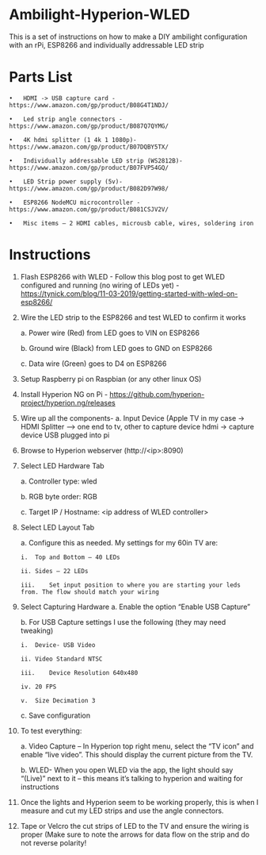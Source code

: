 # Ambilight-Hyperion-WLED
This is a set of instructions on how to make a DIY ambilight configuration with an rPi, ESP8266 and individually addressable LED strip

# Parts List

	•	HDMI -> USB capture card - https://www.amazon.com/gp/product/B08G4T1NDJ/

 	•	Led strip angle connectors - https://www.amazon.com/gp/product/B087Q7QYMG/

  	•	4K hdmi splitter (1 4k 1 1080p)- https://www.amazon.com/gp/product/B07DQBY5TX/

  	•	Individually addressable LED strip (WS2812B)-https://www.amazon.com/gp/product/B07FVP54GQ/

  	•	LED Strip power supply (5v)- https://www.amazon.com/gp/product/B082D97W98/

  	•	ESP8266 NodeMCU microcontroller - https://www.amazon.com/gp/product/B081CSJV2V/

  	•	Misc items – 2 HDMI cables, microusb cable, wires, soldering iron

# Instructions 

1.	Flash ESP8266 with WLED -  Follow this blog post to get WLED configured and running (no wiring of LEDs yet) - https://tynick.com/blog/11-03-2019/getting-started-with-wled-on-esp8266/

2.	Wire the LED strip to the ESP8266 and test WLED to confirm it works
	
	a.	Power wire (Red) from LED goes to VIN on ESP8266
	
	b.	Ground wire (Black) from LED goes to GND on ESP8266
	
	c.	Data wire (Green) goes to D4 on ESP8266
	
3.	Setup Raspberry pi on Raspbian (or any other linux OS)

4.	Install Hyperion NG on Pi - https://github.com/hyperion-project/hyperion.ng/releases

5.	Wire up all the components- 
	a.	Input Device (Apple TV in my case -> HDMI Splitter –> one end to tv, other to capture device hdmi -> capture device USB plugged into pi
	
6.	Browse to Hyperion webserver (http://\<ip>:8090)

7.	Select LED Hardware Tab

	a.	Controller type: wled
	
	b.	RGB byte order: RGB
	
	c.	Target IP / Hostname:  \<ip address of WLED controller>
	
8.	Select LED Layout Tab

	a.	Configure this as needed. My settings for my 60in TV are:
	
		i.	Top and Bottom – 40 LEDs
	
		ii.	Sides – 22 LEDs
	
		iii.	Set input position to where you are starting your leds from. The flow should match your wiring
	
9.	Select Capturing Hardware
	a.	Enable the option “Enable USB Capture”
	
	b.	For USB Capture settings I use the following (they may need tweaking)
	
		i.	Device- USB Video
		
		ii.	Video Standard NTSC
		
		iii.	Device Resolution 640x480
		
		iv.	20 FPS
		
		v.	Size Decimation 3	
		
	c.	Save configuration
	
10.	To test everything:

	a.	Video Capture – In Hyperion top right menu, select the “TV icon” and enable “live video”. This should display the current picture from the TV.
	
	b.	WLED- When you open WLED via the app, the light should say “(Live)” next to it – this means it’s talking to hyperion and waiting for instructions
	
11.	Once the lights and Hyperion seem to be working properly, this is when I measure and cut my LED strips and use the angle connectors.

12.	Tape or Velcro the cut strips of LED to the TV and ensure the wiring is proper (Make sure to note the arrows for data flow on the strip and do not reverse polarity!

